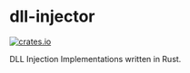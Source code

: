 # dll-injector

[![crates.io](https://img.shields.io/crates/v/dll-injector.svg)](https://crates.io/crates/dll-injector)

DLL Injection Implementations written in Rust.
